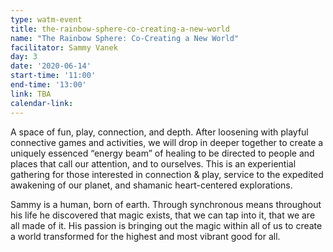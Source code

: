```yaml
---
type: watm-event
title: the-rainbow-sphere-co-creating-a-new-world
name: "The Rainbow Sphere: Co-Creating a New World"
facilitator: Sammy Vanek
day: 3
date: '2020-06-14'
start-time: '11:00'
end-time: '13:00'
link: TBA
calendar-link:
---
```


A space of fun, play, connection, and depth. After loosening with playful connective games and activities, we will drop in deeper together to create a uniquely essenced “energy beam” of healing to be directed to people and places that call our attention, and to ourselves.
This is an experiential gathering for those interested in connection & play, service to the expedited awakening of our planet, and shamanic heart-centered explorations.

Sammy is a human, born of earth. Through synchronous means throughout his life he discovered that magic exists, that we can tap into it, that we are all made of it. His passion is bringing out the magic within all of us to create a world transformed for the highest and most vibrant good for all.
